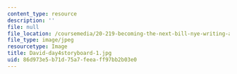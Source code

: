 ```yaml
---
content_type: resource
description: ''
file: null
file_location: /coursemedia/20-219-becoming-the-next-bill-nye-writing-and-hosting-the-educational-show-january-iap-2015/86d973e5b71d75a7feeaff97bb2b03e0_David-day4storyboard-1.jpg
file_type: image/jpeg
resourcetype: Image
title: David-day4storyboard-1.jpg
uid: 86d973e5-b71d-75a7-feea-ff97bb2b03e0
---
```

